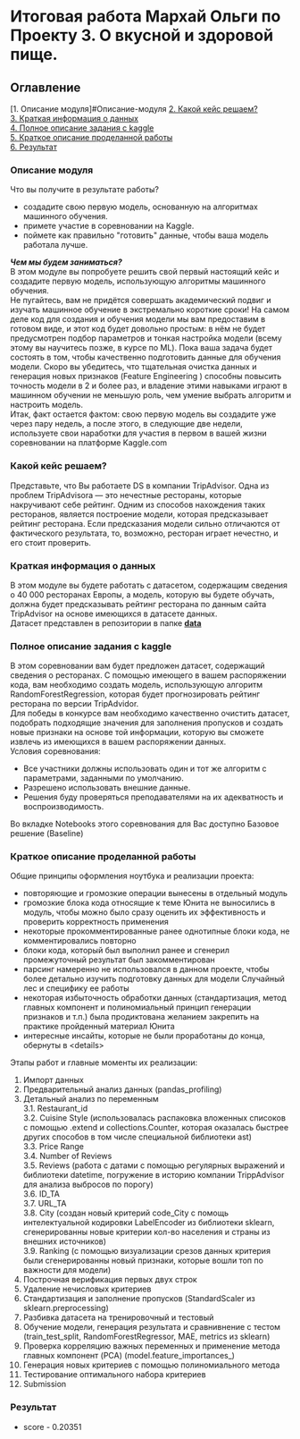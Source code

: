 # Итоговая работа Мархай Ольги по Проекту 3. О вкусной и здоровой пище.  

## Оглавление  
[1. Описание модуля]#Описание-модуля
[2. Какой кейс решаем?](https://github.com/OlgaMarkhai/Skillfactoryhub/edit/main/module_3/README.md#Какой-кейс-решаем?)  
[3. Краткая информация о данных](https://github.com/OlgaMarkhai/Skillfactoryhub/edit/main/module_3/README.md#Краткая-информация-о-данных)  
[4. Полное описание задания с kaggle](https://github.com/OlgaMarkhai/Skillfactoryhub/edit/main/module_3/README.md#Полное-описание-задания-с-kaggle)  
[5. Краткое описание проделанной работы](https://github.com/OlgaMarkhai/Skillfactoryhub/edit/main/module_3/README.md#Краткое-описание-проделанной-работы)  
[6. Результат](https://github.com/OlgaMarkhai/Skillfactoryhub/edit/main/module_3/README.md#Результат)  


### Описание модуля  
Что вы получите в результате работы?  
- создадите свою первую модель, основанную на алгоритмах машинного обучения.
- примете участие в соревновании на Kaggle.
- поймете как правильно "готовить" данные, чтобы ваша модель работала лучше.  

***Чем мы будем заниматься?***  
В этом модуле вы попробуете решить свой первый настоящий кейс и создадите первую модель, использующую алгоритмы машинного обучения.  
Не пугайтесь, вам не придётся совершать академический подвиг и изучать машинное обучение в экстремально короткие сроки! На самом деле код для создания и обучения модели мы вам предоставим в готовом виде, и этот код будет довольно простым: в нём не будет предусмотрен подбор параметров и тонкая настройка модели (всему этому вы научитесь позже, в курсе по ML). Пока ваша задача будет состоять в том, чтобы качественно подготовить данные для обучения модели. Скоро вы убедитесь, что тщательная очистка данных и генерация новых признаков (Feature Engineering ) способны повысить точность модели в 2 и более раз, и владение этими навыками играют в машинном обучении не меньшую роль, чем умение выбрать алгоритм и настроить модель.  
Итак, факт остается фактом: свою первую модель вы создадите уже через пару недель, а после этого, в следующие две недели, используете свои наработки для участия в первом в вашей жизни соревновании на платформе Kaggle.com  


### Какой кейс решаем?
Представьте, что Вы работаете DS в компании TripAdvisor. Одна из проблем TripAdvisorа — это нечестные рестораны, которые накручивают себе рейтинг. Одним из способов нахождения таких ресторанов, является построение модели, которая предсказывает рейтинг ресторана. Если предсказания модели сильно отличаются от фактического результата, то, возможно, ресторан играет нечестно, и его стоит проверить.

### Краткая информация о данных
В этом модуле вы будете работать с датасетом, содержащим сведения о 40 000 ресторанах Европы, а модель, которую вы будете обучать, должна будет предсказывать рейтинг ресторана по данным сайта TripAdvisor на основе имеющихся в датасете данных.  
Датасет представлен в репозитории в папке [**data** ](https://github.com/OlgaMarkhai/Skillfactoryhub/edit/main/module_3/data)  


### Полное описание задания с kaggle  
В этом соревновании вам будет предложен датасет, содержащий сведения о ресторанах. С помощью имеющего в вашем распоряжении кода, вам необходимо создать модель, использующую алгоритм RandomForestRegression, которая будет прогнозировать рейтинг ресторана по версии TripAdvidor.  
Для победы в конкурсе вам необходимо качественно очистить датасет, подобрать подходящие значения для заполнения пропусков и создать новые признаки на основе той информации, которую вы сможете извлечь из имеющихся в вашем распоряжении данных.  
Условия соревнования:  
- Все участники должны использовать один и тот же алгоритм с параметрами, заданными по умолчанию.  
- Разрешено использовать внешние данные.  
- Решения буду проверяться преподавателями на их адекватность и воспроизводимость.  

Во вкладке Notebooks этого соревнования для Вас доступно Базовое решение (Baseline)


### Краткое описание проделанной работы
Общие принципы оформления ноутбука и реализации проекта:  
- повторяющие и громозкие операции вынесены в отдельный модуль  
- громозкие блока кода относящие к теме Юнита не выносились в модуль, чтобы можно было сразу оценить их эффективность и проверить корректность применения  
- некоторые прокомментированные ранее однотипные блоки кода, не комментировались повторно
- блоки кода, который был выполнил ранее и сгенерил промежуточный результат был закомментирован
- парсинг намеренно не использовался в данном проекте, чтобы более детально изучить подготовку данных для модели Случайный лес и специфику ее работы  
- некоторая избыточность обработки данных (стандартизация, метод главных компонент и полиномиальный принцип генерации признаков и т.п.) была продиктована желанием закрепить на практике пройденный материал Юнита
- интересные инсайты, которые не были проработаны до конца, обернуты в \<details>

Этапы работ и главные моменты их реализации:
1. Импорт данных  
2. Предварительный анализ данных (pandas_profiling)  
3. Детальный анализ по переменным  
  3.1. Restaurant_id  
  3.2. Cuisine Style (использовалась распаковка вложенных списоков с помощью .extend и collections.Counter, которая оказалась быстрее других способов в том числе специальной библиотеки ast)  
  3.3. Price Range  
  3.4. Number of Reviews  
  3.5. Reviews (работа с датами с помощью регулярных выражений и библиотеки datetime, погружение в историю компании TrippAdvisor для анализа выбросов по порогу)  
  3.6. ID_TA  
  3.7. URL_TA  
  3.8. City (создан новый критерий code_City с помощь интелектуальной кодировки LabelEncoder из библиотеки sklearn, сгенерированны новые критерии кол-во населения и страны из внешних источников)  
  3.9. Ranking (с помощью визуализации срезов данных критерия были сгенерированны новый признаки, которые вошли топ по важности для модели)  
4. Построчная верификация первых двух строк  
5. Удаление нечисловых критериев  
6. Стандартизация и заполнение пропусков (StandardScaler из sklearn.preprocessing)  
7. Разбивка датасета на тренировочный и тестовый  
8. Обучение модели, генерация результата и сравнивнение с тестом (train_test_split, RandomForestRegressor, MAE, metrics из sklearn)  
9. Проверка корреляцию важных переменных и применение метода главных компонент (PCA) (model.feature_importances_)  
10. Генерация новых критериев с помощью полиномиального метода  
11. Тестирование оптимального набора критериев  
12. Submission  


### Результат  
- score - 0.20351 
